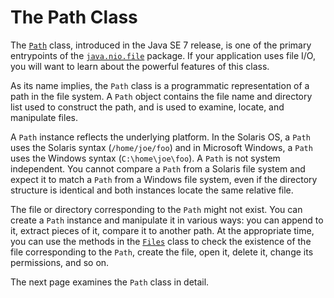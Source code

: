 
# The Path Class

The 
[`Path`](https://docs.oracle.com/javase/8/docs/api/java/nio/file/Path.html) class, introduced in the Java SE 7 release, is one of the primary entrypoints of the 
[`java.nio.file`](https://docs.oracle.com/javase/8/docs/api/java/nio/file/package-summary.html) package. If your application uses file I/O, you will want to learn about the powerful features of this class.

As its name implies, the `Path` class is a programmatic representation of a path in the file system. A `Path` object contains the file name and directory list used to construct the path, and is used to examine, locate, and manipulate files.

A `Path` instance reflects the underlying platform. In the Solaris OS, a `Path` uses the Solaris syntax (`/home/joe/foo`) and in Microsoft Windows, a `Path` uses the Windows syntax (`C:\home\joe\foo`). A `Path` is not system independent. You cannot compare a `Path` from a Solaris file system and expect it to match a `Path` from a Windows file system, even if the directory structure is identical and both instances locate the same relative file.

The file or directory corresponding to the `Path` might not exist. You can create a `Path` instance and manipulate it in various ways: you can append to it, extract pieces of it, compare it to another path. At the appropriate time, you can use the methods in the 
[`Files`](https://docs.oracle.com/javase/8/docs/api/java/nio/file/Files.html) class to check the existence of the file corresponding to the `Path`, create the file, open it, delete it, change its permissions, and so on.

The next page examines the `Path` class in detail.

